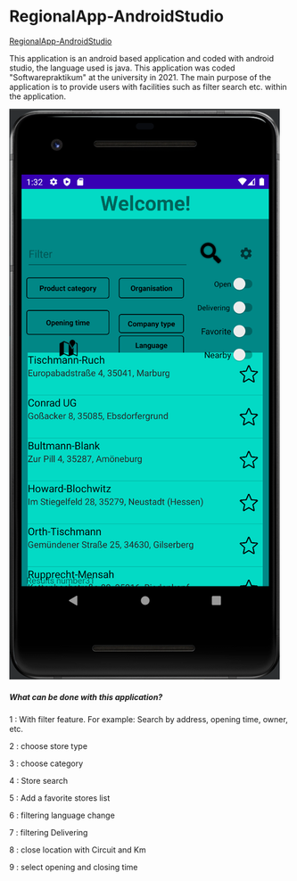 # RegionalApp-AndroidStudio
[RegionalApp-AndroidStudio](TestDoc.pdf)

This application is an android based application and coded with android studio, the language used is java. This application was coded "Softwarepraktikum" at the university in 2021. The main purpose of the application is to provide users with facilities such as filter search etc. within the application.


![Screenshot](ss.png)

##### What can be done with this application?  ########
1 : With filter feature. For example: Search by address, opening time, owner, etc.

2 : choose store type

3 : choose category

4 : Store search

5 : Add a favorite stores list

6 : filtering language change

7 : filtering  Delivering

8 : close location with Circuit and Km

9 : select opening and closing time
